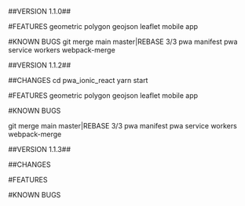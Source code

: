 ##VERSION 1.1.0##

#FEATURES
geometric polygon geojson leaflet mobile app

#KNOWN BUGS
git merge main master|REBASE 3/3
pwa manifest 
pwa service workers
webpack-merge

##VERSION 1.1.2##

##CHANGES
cd pwa_ionic_react
yarn start


#FEATURES
geometric polygon geojson leaflet mobile app

#KNOWN BUGS

git merge main master|REBASE 3/3
pwa manifest 
pwa service workers
webpack-merge

##VERSION 1.1.3##

##CHANGES



#FEATURES


#KNOWN BUGS



